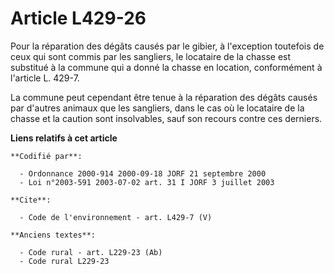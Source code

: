 # Article L429-26

Pour la réparation des dégâts causés par le gibier, à l'exception toutefois de ceux qui sont commis par les sangliers, le
locataire de la chasse est substitué à la commune qui a donné la chasse en location, conformément à l'article L. 429-7. 

La commune peut cependant être tenue à la réparation des dégâts causés par d'autres animaux que les sangliers, dans le cas où
le locataire de la chasse et la caution sont insolvables, sauf son recours contre ces derniers.

**Liens relatifs à cet article**

	**Codifié par**:

	  - Ordonnance 2000-914 2000-09-18 JORF 21 septembre 2000
	  - Loi n°2003-591 2003-07-02 art. 31 I JORF 3 juillet 2003

	**Cite**:

	  - Code de l'environnement - art. L429-7 (V)

	**Anciens textes**:

	  - Code rural - art. L229-23 (Ab)
	  - Code rural L229-23

